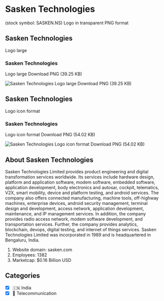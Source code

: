 # Sasken Technologies
 (stock symbol: SASKEN.NS) Logo in transparent PNG format

## Sasken Technologies
 Logo large

### Sasken Technologies
 Logo large Download PNG (39.25 KB)

![Sasken Technologies
 Logo large Download PNG (39.25 KB)](/img/orig/SASKEN.NS_BIG-d8857c2d.png)

## Sasken Technologies
 Logo icon format

### Sasken Technologies
 Logo icon format Download PNG (54.02 KB)

![Sasken Technologies
 Logo icon format Download PNG (54.02 KB)](/img/orig/SASKEN.NS-0c3cd61c.png)

## About Sasken Technologies


Sasken Technologies Limited provides product engineering and digital transformation services worldwide. Its services include hardware design, platform and application software, modem software, embedded software, application development, body electronics and autosar, cockpit, telematics, V2X, smart mobility, device and platform testing, and android services. The company also offers connected manufacturing, machine tools, off-highway machines, enterprise devices, android security management, terminal design and development, access network, application development, maintenance, and IP management services. In addition, the company provides radio access network, modem software development, and transportation services. Further, the company provides analytics, blockchain, devops, digital testing, and internet of things services. Sasken Technologies Limited was incorporated in 1989 and is headquartered in Bengaluru, India.

1. Website domain: sasken.com
2. Employees: 1382
3. Marketcap: $0.16 Billion USD


## Categories
- [x] 🇮🇳 India
- [x] 📡 Telecommunication
